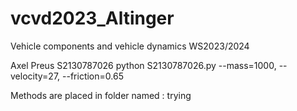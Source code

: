 # vcvd2023_Altinger
Vehicle components and vehicle dynamics WS2023/2024

Axel Preus
S2130787026
python S2130787026.py --mass=1000, --velocity=27, --friction=0.65

Methods are placed in folder named : trying